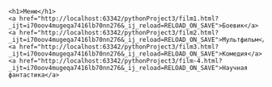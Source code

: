 <!DOCTYPE html>
<html lang="en">
<head>
    <meta charset="UTF-8">
    <title>Title</title>
</head>
<body>
    <link rel="stylesheet" href="stile.css">

    <h1>Меню</h1>
    <a href="http://localhost:63342/pythonProject3/film1.html?_ijt=i70oov4mugeqa7416lb70nn276&_ij_reload=RELOAD_ON_SAVE">Боевик</a>
    <a href="http://localhost:63342/pythonProject3/film2.html?_ijt=i70oov4mugeqa7416lb70nn276&_ij_reload=RELOAD_ON_SAVE">Мультфильм</a>
    <a href="http://localhost:63342/pythonProject3/film3.html?_ijt=i70oov4mugeqa7416lb70nn276&_ij_reload=RELOAD_ON_SAVE">Комедия</a>
    <a href="http://localhost:63342/pythonProject3/film-4.html?_ijt=i70oov4mugeqa7416lb70nn276&_ij_reload=RELOAD_ON_SAVE">Научная фантастика</a>
</body>
</html>
